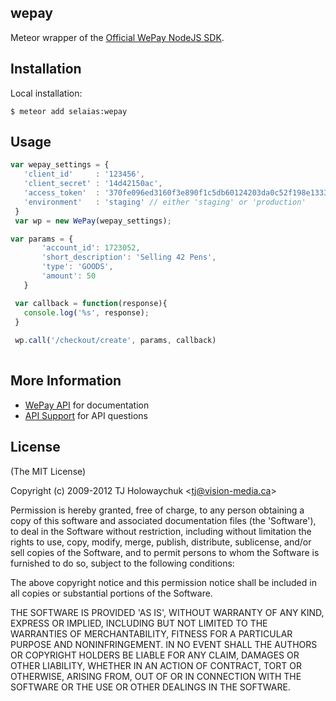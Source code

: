 ## wepay

  Meteor wrapper of the [Official WePay NodeJS SDK](https://github.com/wepay/NodeJS-SDK).

## Installation

 Local installation:

    $ meteor add selaias:wepay

 
## Usage

 ```js
 var wepay_settings = {
    'client_id'     : '123456', 
    'client_secret' : '14d42150ac',
    'access_token'  : '370fe096ed3160f3e890f1c5db60124203da0c52f198e1333123244afe', //required from oauth2
    'environment'   : 'staging' // either 'staging' or 'production'
  }
  var wp = new WePay(wepay_settings);

var params = {
        'account_id': 1723052,
        'short_description': 'Selling 42 Pens',
        'type': 'GOODS',
        'amount': 50
    }

  var callback = function(response){
    console.log('%s', response);
  }
  
  wp.call('/checkout/create', params, callback)
  
```
 
## More Information

  * [WePay API](https://www.wepay.com/developer) for documentation
  * [API Support](https://support.wepay.com) for API questions

## License 

(The MIT License)

Copyright (c) 2009-2012 TJ Holowaychuk &lt;tj@vision-media.ca&gt;

Permission is hereby granted, free of charge, to any person obtaining
a copy of this software and associated documentation files (the
'Software'), to deal in the Software without restriction, including
without limitation the rights to use, copy, modify, merge, publish,
distribute, sublicense, and/or sell copies of the Software, and to
permit persons to whom the Software is furnished to do so, subject to
the following conditions:

The above copyright notice and this permission notice shall be
included in all copies or substantial portions of the Software.

THE SOFTWARE IS PROVIDED 'AS IS', WITHOUT WARRANTY OF ANY KIND,
EXPRESS OR IMPLIED, INCLUDING BUT NOT LIMITED TO THE WARRANTIES OF
MERCHANTABILITY, FITNESS FOR A PARTICULAR PURPOSE AND NONINFRINGEMENT.
IN NO EVENT SHALL THE AUTHORS OR COPYRIGHT HOLDERS BE LIABLE FOR ANY
CLAIM, DAMAGES OR OTHER LIABILITY, WHETHER IN AN ACTION OF CONTRACT,
TORT OR OTHERWISE, ARISING FROM, OUT OF OR IN CONNECTION WITH THE
SOFTWARE OR THE USE OR OTHER DEALINGS IN THE SOFTWARE.

